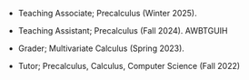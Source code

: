 - Teaching Associate; Precalculus (Winter 2025).

- Teaching Assistant; Precalculus (Fall 2024). AWBTGUIH

- Grader; Multivariate Calculus (Spring 2023).

- Tutor; Precalculus, Calculus, Computer Science (Fall 2022)